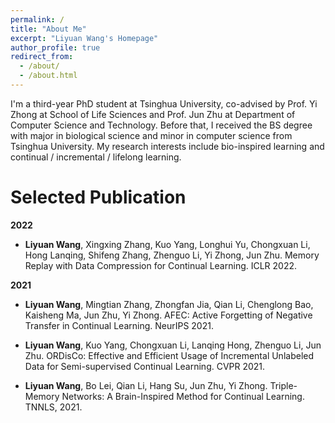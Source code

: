 ```yaml
---
permalink: /
title: "About Me"
excerpt: "Liyuan Wang's Homepage"
author_profile: true
redirect_from: 
  - /about/
  - /about.html
---
```

I'm a third-year PhD student at Tsinghua University, co-advised by Prof. Yi Zhong at School of Life Sciences and Prof. Jun Zhu at Department of Computer Science and Technology. Before that, I received the BS degree with major in biological science and minor in computer science from Tsinghua University.
My research interests include bio-inspired learning and continual / incremental / lifelong learning.

Selected Publication
======
**2022**
* **Liyuan Wang**, Xingxing Zhang, Kuo Yang, Longhui Yu, Chongxuan Li, Hong Lanqing, Shifeng Zhang, Zhenguo Li, Yi Zhong, Jun Zhu. Memory Replay with Data Compression for Continual Learning. ICLR 2022.
  
**2021**
* **Liyuan Wang**, Mingtian Zhang, Zhongfan Jia, Qian Li, Chenglong Bao, Kaisheng Ma, Jun Zhu, Yi Zhong. AFEC: Active Forgetting of Negative Transfer in Continual Learning. NeurIPS 2021.
  
* **Liyuan Wang**, Kuo Yang, Chongxuan Li, Lanqing Hong, Zhenguo Li, Jun Zhu. ORDisCo: Effective and Efficient Usage of Incremental Unlabeled Data for Semi-supervised Continual Learning. CVPR 2021.

* **Liyuan Wang**, Bo Lei, Qian Li, Hang Su, Jun Zhu, Yi Zhong. Triple-Memory Networks: A Brain-Inspired Method for Continual Learning. TNNLS, 2021.
    
    
   
